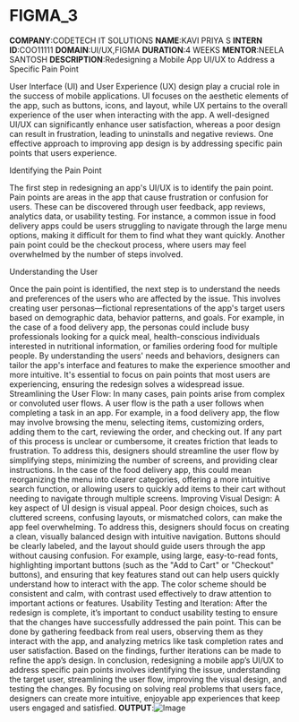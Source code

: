 # FIGMA_3
**COMPANY**:CODETECH IT SOLUTIONS
**NAME**:KAVI PRIYA S
**INTERN ID**:COO11111
**DOMAIN**:UI/UX,FIGMA
**DURATION**:4 WEEKS
**MENTOR**:NEELA SANTOSH
**DESCRIPTION**:Redesigning a Mobile App UI/UX to Address a Specific Pain Point

User Interface (UI) and User Experience (UX) design play a crucial role in the success of mobile applications. UI focuses on the aesthetic elements of the app, such as buttons, icons, and layout, while UX pertains to the overall experience of the user when interacting with the app. A well-designed UI/UX can significantly enhance user satisfaction, whereas a poor design can result in frustration, leading to uninstalls and negative reviews. One effective approach to improving app design is by addressing specific pain points that users experience.

Identifying the Pain Point

The first step in redesigning an app's UI/UX is to identify the pain point. Pain points are areas in the app that cause frustration or confusion for users. These can be discovered through user feedback, app reviews, analytics data, or usability testing. For instance, a common issue in food delivery apps could be users struggling to navigate through the large menu options, making it difficult for them to find what they want quickly. Another pain point could be the checkout process, where users may feel overwhelmed by the number of steps involved.

Understanding the User

Once the pain point is identified, the next step is to understand the needs and preferences of the users who are affected by the issue. This involves creating user personas—fictional representations of the app's target users based on demographic data, behavior patterns, and goals. For example, in the case of a food delivery app, the personas could include busy professionals looking for a quick meal, health-conscious individuals interested in nutritional information, or families ordering food for multiple people.
By understanding the users' needs and behaviors, designers can tailor the app's interface and features to make the experience smoother and more intuitive. It's essential to focus on pain points that most users are experiencing, ensuring the redesign solves a widespread issue.
Streamlining the User Flow:
In many cases, pain points arise from complex or convoluted user flows. A user flow is the path a user follows when completing a task in an app. For example, in a food delivery app, the flow may involve browsing the menu, selecting items, customizing orders, adding them to the cart, reviewing the order, and checking out. If any part of this process is unclear or cumbersome, it creates friction that leads to frustration.
To address this, designers should streamline the user flow by simplifying steps, minimizing the number of screens, and providing clear instructions. In the case of the food delivery app, this could mean reorganizing the menu into clearer categories, offering a more intuitive search function, or allowing users to quickly add items to their cart without needing to navigate through multiple screens.
Improving Visual Design:
A key aspect of UI design is visual appeal. Poor design choices, such as cluttered screens, confusing layouts, or mismatched colors, can make the app feel overwhelming. To address this, designers should focus on creating a clean, visually balanced design with intuitive navigation. Buttons should be clearly labeled, and the layout should guide users through the app without causing confusion.
For example, using large, easy-to-read fonts, highlighting important buttons (such as the "Add to Cart" or "Checkout" buttons), and ensuring that key features stand out can help users quickly understand how to interact with the app. The color scheme should be consistent and calm, with contrast used effectively to draw attention to important actions or features.
Usability Testing and Iteration:
After the redesign is complete, it’s important to conduct usability testing to ensure that the changes have successfully addressed the pain point. This can be done by gathering feedback from real users, observing them as they interact with the app, and analyzing metrics like task completion rates and user satisfaction. Based on the findings, further iterations can be made to refine the app’s design.
In conclusion, redesigning a mobile app’s UI/UX to address specific pain points involves identifying the issue, understanding the target user, streamlining the user flow, improving the visual design, and testing the changes. By focusing on solving real problems that users face, designers can create more intuitive, enjoyable app experiences that keep users engaged and satisfied.
**OUTPUT**:![Image](https://github.com/user-attachments/assets/aa2f0d72-6c35-418b-874c-60f03c419472)
